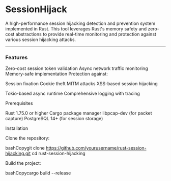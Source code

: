 # SessionHijack

A high-performance session hijacking detection and prevention system implemented in Rust. This tool leverages Rust's memory safety and zero-cost abstractions to provide real-time monitoring and protection against various session hijacking attacks.

---
### Features
Zero-cost session token validation
Async network traffic monitoring
Memory-safe implementation
Protection against:

Session fixation
Cookie theft
MITM attacks
XSS-based session hijacking


Tokio-based async runtime
Comprehensive logging with tracing

Prerequisites

Rust 1.75.0 or higher
Cargo package manager
libpcap-dev (for packet capture)
PostgreSQL 14+ (for session storage)

Installation

Clone the repository:

bashCopygit clone https://github.com/yourusername/rust-session-hijacking.git
cd rust-session-hijacking

Build the project:

bashCopycargo build --release
